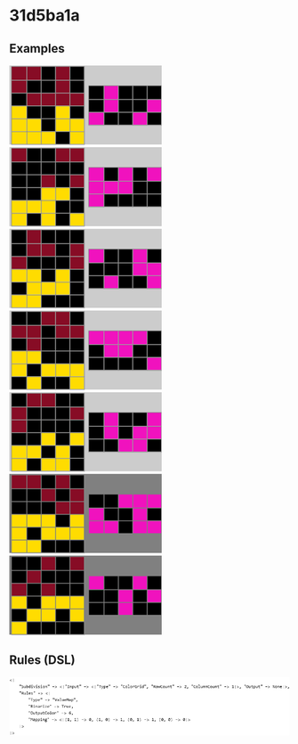 # 31d5ba1a

## Examples

![ARC examples for 31d5ba1a](examples.png?raw=true)

## Rules (DSL)

![DSL rules for 31d5ba1a](rules.png?raw=true)

